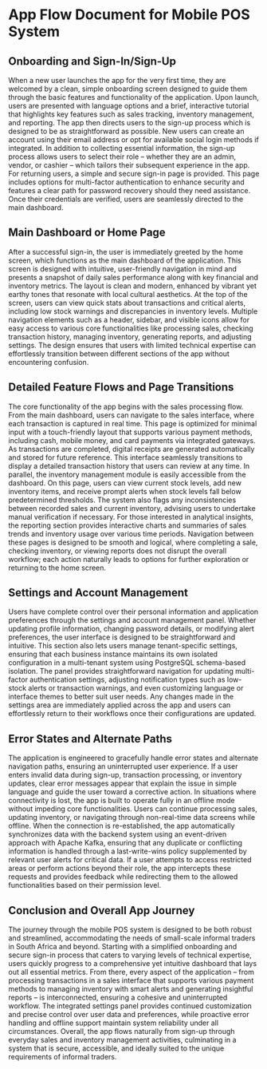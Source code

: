 # App Flow Document for Mobile POS System

## Onboarding and Sign-In/Sign-Up

When a new user launches the app for the very first time, they are welcomed by a clean, simple onboarding screen designed to guide them through the basic features and functionality of the application. Upon launch, users are presented with language options and a brief, interactive tutorial that highlights key features such as sales tracking, inventory management, and reporting. The app then directs users to the sign-up process which is designed to be as straightforward as possible. New users can create an account using their email address or opt for available social login methods if integrated. In addition to collecting essential information, the sign-up process allows users to select their role – whether they are an admin, vendor, or cashier – which tailors their subsequent experience in the app. For returning users, a simple and secure sign-in page is provided. This page includes options for multi-factor authentication to enhance security and features a clear path for password recovery should they need assistance. Once their credentials are verified, users are seamlessly directed to the main dashboard.

## Main Dashboard or Home Page

After a successful sign-in, the user is immediately greeted by the home screen, which functions as the main dashboard of the application. This screen is designed with intuitive, user-friendly navigation in mind and presents a snapshot of daily sales performance along with key financial and inventory metrics. The layout is clean and modern, enhanced by vibrant yet earthy tones that resonate with local cultural aesthetics. At the top of the screen, users can view quick stats about transactions and critical alerts, including low stock warnings and discrepancies in inventory levels. Multiple navigation elements such as a header, sidebar, and visible icons allow for easy access to various core functionalities like processing sales, checking transaction history, managing inventory, generating reports, and adjusting settings. The design ensures that users with limited technical expertise can effortlessly transition between different sections of the app without encountering confusion.

## Detailed Feature Flows and Page Transitions

The core functionality of the app begins with the sales processing flow. From the main dashboard, users can navigate to the sales interface, where each transaction is captured in real time. This page is optimized for minimal input with a touch-friendly layout that supports various payment methods, including cash, mobile money, and card payments via integrated gateways. As transactions are completed, digital receipts are generated automatically and stored for future reference. This interface seamlessly transitions to display a detailed transaction history that users can review at any time. In parallel, the inventory management module is easily accessible from the dashboard. On this page, users can view current stock levels, add new inventory items, and receive prompt alerts when stock levels fall below predetermined thresholds. The system also flags any inconsistencies between recorded sales and current inventory, advising users to undertake manual verification if necessary. For those interested in analytical insights, the reporting section provides interactive charts and summaries of sales trends and inventory usage over various time periods. Navigation between these pages is designed to be smooth and logical, where completing a sale, checking inventory, or viewing reports does not disrupt the overall workflow; each action naturally leads to options for further exploration or returning to the home screen.

## Settings and Account Management

Users have complete control over their personal information and application preferences through the settings and account management panel. Whether updating profile information, changing password details, or modifying alert preferences, the user interface is designed to be straightforward and intuitive. This section also lets users manage tenant-specific settings, ensuring that each business instance maintains its own isolated configuration in a multi-tenant system using PostgreSQL schema-based isolation. The panel provides straightforward navigation for updating multi-factor authentication settings, adjusting notification types such as low-stock alerts or transaction warnings, and even customizing language or interface themes to better suit user needs. Any changes made in the settings area are immediately applied across the app and users can effortlessly return to their workflows once their configurations are updated.

## Error States and Alternate Paths

The application is engineered to gracefully handle error states and alternate navigation paths, ensuring an uninterrupted user experience. If a user enters invalid data during sign-up, transaction processing, or inventory updates, clear error messages appear that explain the issue in simple language and guide the user toward a corrective action. In situations where connectivity is lost, the app is built to operate fully in an offline mode without impeding core functionalities. Users can continue processing sales, updating inventory, or navigating through non-real-time data screens while offline. When the connection is re-established, the app automatically synchronizes data with the backend system using an event-driven approach with Apache Kafka, ensuring that any duplicate or conflicting information is handled through a last-write-wins policy supplemented by relevant user alerts for critical data. If a user attempts to access restricted areas or perform actions beyond their role, the app intercepts these requests and provides feedback while redirecting them to the allowed functionalities based on their permission level.

## Conclusion and Overall App Journey

The journey through the mobile POS system is designed to be both robust and streamlined, accommodating the needs of small-scale informal traders in South Africa and beyond. Starting with a simplified onboarding and secure sign-in process that caters to varying levels of technical expertise, users quickly progress to a comprehensive yet intuitive dashboard that lays out all essential metrics. From there, every aspect of the application – from processing transactions in a sales interface that supports various payment methods to managing inventory with smart alerts and generating insightful reports – is interconnected, ensuring a cohesive and uninterrupted workflow. The integrated settings panel provides continued customization and precise control over user data and preferences, while proactive error handling and offline support maintain system reliability under all circumstances. Overall, the app flows naturally from sign-up through everyday sales and inventory management activities, culminating in a system that is secure, accessible, and ideally suited to the unique requirements of informal traders.
